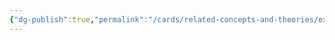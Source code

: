 ```yaml
---
{"dg-publish":true,"permalink":"/cards/related-concepts-and-theories/experimentation/","noteIcon":"1","created":"2023-02-06T11:52:48.725+01:00","updated":"2023-02-06T11:54:37.495+01:00"}
---
```



